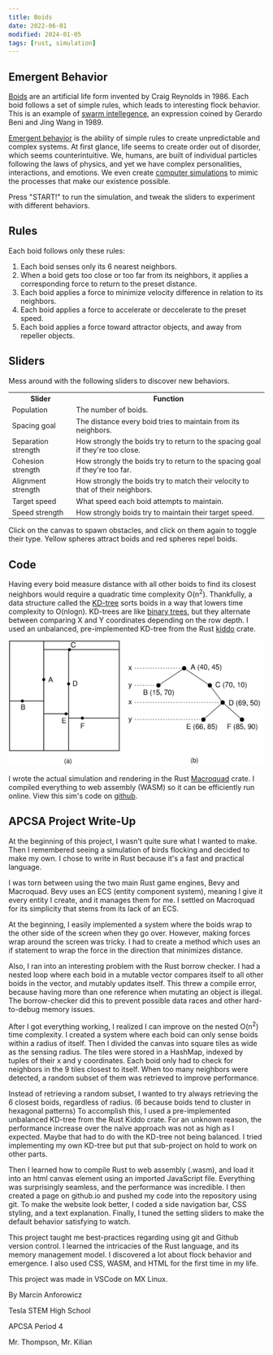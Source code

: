 ```yaml
---
title: Boids
date: 2022-06-01
modified: 2024-01-05
tags: [rust, simulation]
---
```


## Emergent Behavior
[Boids](https://en.wikipedia.org/wiki/Boids) are an artificial life form invented by Craig Reynolds in 1986. Each boid follows a set of simple rules, which leads to interesting flock behavior. This is an example of [swarm intellegence](https://en.wikipedia.org/wiki/Swarm_intelligence), an expression coined by Gerardo Beni and Jing Wang in 1989.


[Emergent behavior](https://en.wikipedia.org/wiki/Emergence) is the ability of simple rules to create unpredictable and complex systems. At first glance, life seems to create order out of disorder, which seems counterintuitive. We, humans, are built of individual particles following the laws of physics, and yet we have complex personalities, interactions, and emotions. We even create [computer simulations](.) to mimic the processes that make our existence possible.

Press "START!" to run the simulation, and tweak the sliders to experiment with different behaviors.

<canvas id="glcanvas"></canvas>

## Rules

Each boid follows only these rules:

1. Each boid senses only its 6 nearest neighbors.
2. When a boid gets too close or too far from its neighbors, it applies a corresponding force to return to the preset distance.
3. Each boid applies a force to minimize velocity difference in relation to its neighbors.
4. Each boid applies a force to accelerate or deccelerate to the preset speed.
5. Each boid applies a force toward attractor objects, and away from repeller objects.


## Sliders

Mess around with the following sliders to discover new behaviors.

<table>
    <tr>
        <th>Slider</th>
        <th>Function</th>
    </tr>
    <tr>
        <td>Population</td>
        <td>The number of boids.</td>
    </tr>
    <tr>
        <td>Spacing goal</td>
        <td>The distance every boid tries to maintain from its neighbors.</td>
    </tr>
    <tr>
        <td>Separation strength</td>
        <td>How strongly the boids try to return to the spacing goal if they're too close.</td>
    </tr>
    <tr>
        <td>Cohesion strength</td>
        <td>How strongly the boids try to return to the spacing goal if they're too far.</td>
    </tr>
    <tr>
        <td>Alignment strength</td>
        <td>How strongly the boids try to match their velocity to that of their neighbors.</td>
    </tr>
    <tr>
        <td>Target speed</td>
        <td>What speed each boid attempts to maintain.</td>
    </tr>
    <tr>
        <td>Speed strength</td>
        <td>How strongly boids try to maintain their target speed.</td>
    </tr>

</table>

Click on the canvas to spawn obstacles, and click on them again to toggle their type. Yellow spheres attract boids and red spheres repel boids.


## Code

Having every boid measure distance with all other boids to find its closest neighbors would require a quadratic time complexity O(n<sup>2</sup>). Thankfully, a data structure called the [KD-tree](https://en.wikipedia.org/wiki/K-d_tree) sorts boids in a way that lowers time complexity to O(nlogn). KD-trees are like [binary trees](https://en.wikipedia.org/wiki/Binary_tree), but they alternate between comparing X and Y coordinates depending on the row depth. I used an unbalanced, pre-implemented KD-tree from the Rust [kiddo](https://docs.rs/kiddo/latest/kiddo/) crate.


![KD-Tree](/assets/kd-tree.png "KD-TREE")


I wrote the actual simulation and rendering in the Rust [Macroquad](https://docs.rs/macroquad/latest/macroquad/) crate. I compiled everything to web assembly (WASM) so it can be efficiently run online. View this sim's code on [github](https://github.com/manforowicz/boids).

## APCSA Project Write-Up

At the beginning of this project, I wasn't quite sure what I wanted to make. Then I remembered seeing a simulation of birds flocking and decided to make my own. I chose to write in Rust because it's a fast and practical language.

I was torn between using the two main Rust game engines, Bevy and Macroquad. Bevy uses an ECS (entity component system), meaning I give it every entity I create, and it manages them for me. I settled on Macroquad for its simplicity that stems from its lack of an ECS.

At the beginning, I easily implemented a system where the boids wrap to the other side of the screen when they go over. However, making forces wrap around the screen was tricky. I had to create a method which uses an if statement to wrap the force in the direction that minimizes distance.

Also, I ran into an interesting problem with the Rust borrow checker. I had a nested loop where each boid in a mutable vector compares itself to all other boids in the vector, and mutably updates itself. This threw a compile error, because having more than one reference when mutating an object is illegal. The borrow-checker did this to prevent possible data races and other hard-to-debug memory issues.

After I got everything working, I realized I can improve on the nested O(n<sup>2</sup>) time complexity. I created a system where each boid can only sense boids within a radius of itself. Then I divided the canvas into square tiles as wide as the sensing radius. The tiles were stored in a HashMap, indexed by tuples of their x and y coordinates. Each boid only had to check for neighbors in the 9 tiles closest to itself. When too many neighbors were detected, a random subset of them was retrieved to improve performance.

Instead of retrieving a random subset, I wanted to try always retrieving the 6 closest boids, regardless of radius. (6 because boids tend to cluster in hexagonal patterns) To accomplish this, I used a pre-implemented unbalanced KD-tree from the Rust Kiddo crate. For an unknown reason, the performance increase over the naïve approach was not as high as I expected. Maybe that had to do with the KD-tree not being balanced. I tried implementing my own KD-tree but put that sub-project on hold to work on other parts.

Then I learned how to compile Rust to web assembly (.wasm), and load it into an html canvas element using an imported JavaScript file. Everything was surprisingly seamless, and the performance was incredible. I then created a page on github.io and pushed my code into the repository using git. To make the website look better, I coded a side navigation bar, CSS styling, and a text explanation. Finally, I tuned the setting sliders to make the default behavior satisfying to watch.

This project taught me best-practices regarding using git and Github version control. I learned the intricacies of the Rust language, and its memory management model. I discovered a lot about flock behavior and emergence. I also used CSS, WASM, and HTML for the first time in my life.

This project was made in VSCode on MX Linux.

By Marcin Anforowicz

Tesla STEM High School

APCSA Period 4

Mr. Thompson, Mr. Kilian

<script src="https://not-fl3.github.io/miniquad-samples/mq_js_bundle.js"></script>
<script>
    load("/assets/flocking_sim.wasm");
</script>